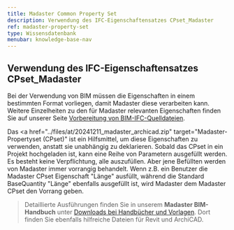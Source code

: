 ```yaml
---
title: Madaster Common Property Set
description: Verwendung des IFC-Eigenschaftensatzes CPset_Madaster
ref: madaster-property-set
type: Wissensdatenbank
menubar: knowledge-base-nav
---
```


## Verwendung des IFC-Eigenschaftensatzes CPset_Madaster

Bei der Verwendung von BIM müssen die Eigenschaften in einem bestimmten Format vorliegen, damit Madaster diese verarbeiten kann. Weitere Einzelheiten zu den für Madaster relevanten Eigenschaften finden Sie auf unserer Seite [Vorbereitung von BIM-IFC-Quelldateien](./preparing-bim-ifc-source-files.md).

Das <a href="../files/at/20241211_madaster_archicad.zip" target="Madaster-Propertyset (CPset)"</a> ist ein Hilfsmittel, um diese Eigenschaften zu verwenden, anstatt sie unabhängig zu deklarieren. Sobald das CPset in ein Projekt hochgeladen ist, kann eine Reihe von Parametern ausgefüllt werden. Es besteht keine Verpflichtung, alle auszufüllen. Aber jene Befüllten werden von Madaster immer vorrangig behandelt.
Wenn z.B. ein Benutzer die Madaster CPset Eigenschaft "Länge" ausfüllt, während die Standard BaseQuantity "Länge" ebenfalls ausgefüllt ist, wird Madaster dem Madaster CPset den Vorrang geben.

> Detaillierte Ausführungen finden Sie in unserem **Madaster BIM-Handbuch** unter <a href="/at/de/resources/downloads" target="_blank"> Downloads bei Handbücher und Vorlagen</a>. Dort finden Sie ebenfalls hilfreiche Dateien für Revit und ArchiCAD.
